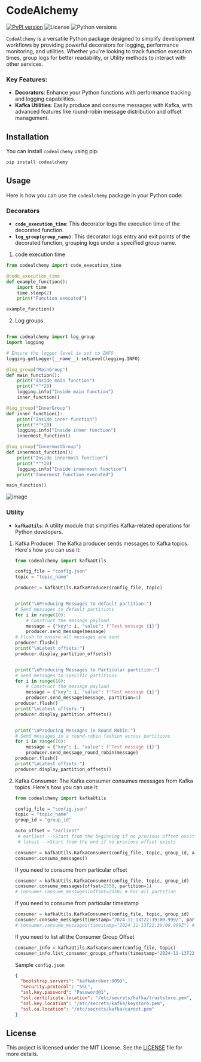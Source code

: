 # CodeAlchemy

[![PyPI version](https://img.shields.io/pypi/v/codealchemy)](https://pypi.org/project/codealchemy/)
![License](https://img.shields.io/pypi/l/codealchemy)
![Python versions](https://img.shields.io/pypi/pyversions/codealchemy)

`CodeAlchemy` is a versatile Python package designed to simplify development workflows by providing powerful decorators for logging, performance monitoring, and utilities. Whether you're looking to track function execution times, group logs for better readability, or Utility methods to interact with other services.

### Key Features:

- **Decorators**: Enhance your Python functions with performance tracking and logging capabilities.
- **Kafka Utilities**: Easily produce and consume messages with Kafka, with advanced features like round-robin message distribution and offset management.

## Installation

You can install `codealchemy` using pip:

```sh
pip install codealchemy
```

## Usage

Here is how you can use the `codealchemy` package in your Python code:

### Decorators

- **`code_execution_time`**: This decorator logs the execution time of the decorated function.
- **`log_group(group_name)`**: This decorator logs entry and exit points of the decorated function, grouping logs under a specified group name.

1. code execution time

```python
from codealchemy import code_execution_time

@code_execution_time
def example_function():
    import time
    time.sleep(2)
    print("Function executed")

example_function()
```

2. Log groups

```python

from codealchemy import log_group
import logging

# Ensure the logger level is set to INFO
logging.getLogger(__name__).setLevel(logging.INFO)

@log_group("MainGroup")
def main_function():
    print("Inside main function")
    print("*"*20)
    logging.info("Inside main function")
    inner_function()

@log_group("InnerGroup")
def inner_function():
    print("Inside inner function")
    print("*"*20)
    logging.info("Inside inner function")
    innermost_function()

@log_group("InnermostGroup")
def innermost_function():
    print("Inside innermost function")
    print("*"*20)
    logging.info("Inside innermost function")
    print("Innermost function executed")

main_function()
```

![image](https://github.com/user-attachments/assets/15495373-711d-4b72-9fbb-32acb80c110b)

### Utility

- **`kafkaUtils`**: A utility module that simplifies Kafka-related operations for Python developers.

1. Kafka Producer:
   The Kafka producer sends messages to Kafka topics. Here's how you can use it:

   ```python
   from codealchemy import kafkaUtils

   config_file = "config.json"
   topic = "topic_name"

   producer = kafkaUtils.KafkaProducer(config_file, topic)


   print("\nProducing Messages to default partition:")
   # Send messages to default partitions
   for i in range(10):
       # Construct the message payload
       message = {"key": i, "value": f"Test message {i}"}
       producer.send_message(message)
   # Flush to ensure all messages are sent
   producer.flush()
   print("\nLatest offsets:")
   producer.display_partition_offsets()


   print("\nProducing Messages to Particular partition:")
   # Send messages to specific partitions
   for i in range(10):
       # Construct the message payload
       message = {"key": i, "value": f"Test message {i}"}
       producer.send_message(message, partition=1)
   producer.flush()
   print("\nLatest offsets:")
   producer.display_partition_offsets()


   print("\nProducing Messages in Round Robin:")
   # Send messages in a round-robin fashion across partitions
   for i in range(10):
       message = {"key": i, "value": f"Test message {i}"}
       producer.send_message_round_robin(message)
   producer.flush()
   print("\nLatest offsets:")
   producer.display_partition_offsets()
   ```

2. Kafka Consumer:
   The Kafka consumer consumes messages from Kafka topics. Here's how you can use it:

   ```python
   from codealchemy import kafkaUtils

   config_file = "config.json"
   topic = "topic_name"
   group_id = "group_id"

   auto_offset = "earliest"
    # earliest -->Start from the beginning if no previous offset exists
    # latest -->Start from the end if no previous offset exists

   consumer = kafkaUtils.KafkaConsumer(config_file, topic, group_id, auto_offset)
   consumer.consume_messages()

   ```

   If you need to consume from particular offset

   ```python
   consumer = kafkaUtils.KafkaConsumer(config_file, topic, group_id)
   consumer.consume_messages(offset=2350, partition=1)
   # consumer.consume_messages(offset=2350) # For all partition
   ```

   If you need to consume from particular timestamp

   ```python
   consumer = kafkaUtils.KafkaConsumer(config_file, topic, group_id)
   consumer.consume_messages(timestamp="2024-11-13T22:39:00.999Z", partition=1)
   # consumer.consume_messages(timestamp="2024-11-13T22:39:00.999Z") # For all partition
   ```

   If you need to list all the Consumer Group Offset

   ```python
   consumer_info = kafkaUtils.KafkaConsumer(config_file, topic)
   consumer_info.list_consumer_groups_offsets(timestamp="2024-11-13T22:39:00.999Z", partition=1)
   ```

   Sample `config.json`

   ```json
   {
     "bootstrap.servers": "kafkabroker:9093",
     "security.protocol": "SSL",
     "ssl.key.password": "Password@1",
     "ssl.certificate.location": "/etc/secrets/kafka/truststore.pem",
     "ssl.key.location": "/etc/secrets/kafka/keystore.pem",
     "ssl.ca.location": "/etc/secrets/kafka/caroot.pem"
   }
   ```

## License

This project is licensed under the MIT License. See the [LICENSE](./LICENSE) file for more details.

